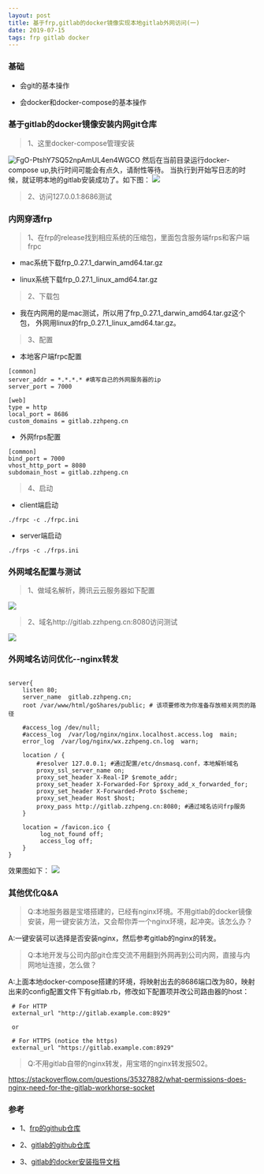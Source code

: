 ```yaml
---
layout: post
title: 基于frp,gitlab的docker镜像实现本地gitlab外网访问(一)
date: 2019-07-15 
tags: frp gitlab docker
---
```

### 基础
* 会git的基本操作

* 会docker和docker-compose的基本操作


### 基于gitlab的docker镜像安装内网git仓库
> 1、这里docker-compose管理安装

![FgO-PtshY7SQ52npAmUL4en4WGCO](http://img.zzhpeng.cn/FgO-PtshY7SQ52npAmUL4en4WGCO)
然后在当前目录运行docker-compose up,执行时间可能会有点久，请耐性等待。
当执行到开始写日志的时候，就证明本地的gitlab安装成功了。如下图：
![](http://img.zzhpeng.cn/FrMofWRxKkWDy7Nn2Lb4JwjAesJz)

> 2、访问127.0.0.1:8686测试

### 内网穿透frp
> 1、在frp的release找到相应系统的压缩包，里面包含服务端frps和客户端frpc

* mac系统下载frp_0.27.1_darwin_amd64.tar.gz

* linux系统下载frp_0.27.1_linux_amd64.tar.gz

> 2、下载包

* 我在内网用的是mac测试，所以用了frp_0.27.1_darwin_amd64.tar.gz这个包，
外网用linux的frp_0.27.1_linux_amd64.tar.gz。

> 3、配置

* 本地客户端frpc配置

```
[common]
server_addr = *.*.*.* #填写自己的外网服务器的ip
server_port = 7000

[web] 
type = http
local_port = 8686
custom_domains = gitlab.zzhpeng.cn                               

```

* 外网frps配置

```
[common]
bind_port = 7000
vhost_http_port = 8080
subdomain_host = gitlab.zzhpeng.cn                            

```

> 4、启动

* client端启动

```
./frpc -c ./frpc.ini
```


* server端启动

```
./frps -c ./frps.ini
```



### 外网域名配置与测试
> 1、做域名解析，腾讯云云服务器如下配置

![](http://img.zzhpeng.cn/Fpud9LMVf-xDNvznnHnfWusl8N7W)

> 2、域名http://gitlab.zzhpeng.cn:8080访问测试

![](http://img.zzhpeng.cn/FuPWVEIWOixgp6wM2vmBfP84_emk)

### 外网域名访问优化--nginx转发
```

server{
    listen 80;
    server_name  gitlab.zzhpeng.cn;
    root /var/www/html/goShares/public; # 该项要修改为你准备存放相关网页的路径

    #access_log /dev/null;
    #access_log  /var/log/nginx/nginx.localhost.access.log  main;
    error_log  /var/log/nginx/wx.zzhpeng.cn.log  warn;

    location / {
        #resolver 127.0.0.1; #通过配置/etc/dnsmasq.conf，本地解析域名
        proxy_ssl_server_name on;
        proxy_set_header X-Real-IP $remote_addr;
        proxy_set_header X-Forwarded-For $proxy_add_x_forwarded_for;
        proxy_set_header X-Forwarded-Proto $scheme;
        proxy_set_header Host $host;
        proxy_pass http://gitlab.zzhpeng.cn:8080; #通过域名访问frp服务
    }

    location = /favicon.ico {
         log_not_found off;
         access_log off;
    }
}
```
效果图如下：
![](http://img.zzhpeng.cn/FiasTv3nEaiDaxUK_PcotivGkE9F)

### 其他优化Q&A
> Q:本地服务器是宝塔搭建的，已经有nginx环境。不用gitlab的docker镜像安装，用一键安装方法，又会帮你弄一个nginx环境，起冲突。该怎么办？

A:一键安装可以选择是否安装nginx，然后参考gitlab的nginx的转发。

> Q:本地开发与公司内部git仓库交流不用翻到外网再到公司内网，直接与内网地址连接，怎么做？

A:上面本地docker-compose搭建的环境，将映射出去的8686端口改为80，映射出来的config配置文件下有gitlab.rb，修改如下配置项并改公司路由器的host：
```
 # For HTTP
 external_url "http://gitlab.example.com:8929"

 or

 # For HTTPS (notice the https)
 external_url "https://gitlab.example.com:8929"
```

> Q:不用gitlab自带的nginx转发，用宝塔的nginx转发报502。

https://stackoverflow.com/questions/35327882/what-permissions-does-nginx-need-for-the-gitlab-workhorse-socket




### 参考
* 1、[frp的github仓库](https://github.com/fatedier/frp)

* 2、[gitlab的github仓库](https://github.com/gitlabhq/gitlabhq)

* 3、[gitlab的docker安装指导文档](https://docs.gitlab.com/omnibus/docker/)

